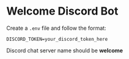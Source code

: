 #  Welcome Discord Bot

Create a `.env` file and follow the format:

```
DISCORD_TOKEN=your_discord_token_here
```

Discord chat server name should be <b>welcome</b>